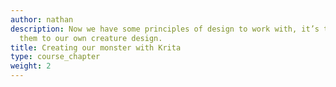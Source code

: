 ```yaml
---
author: nathan
description: Now we have some principles of design to work with, it’s time to apply
  them to our own creature design.
title: Creating our monster with Krita
type: course_chapter
weight: 2
---
```

